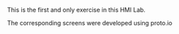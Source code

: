 This is the first and only exercise in this HMI Lab.

The corresponding screens were developed using proto.io
